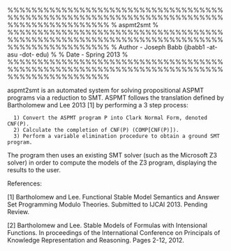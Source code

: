 %%%%%%%%%%%%%%%%%%%%%%%%%%%%%%%%%%%%%%%%%%%%%%%%%%%%%%%%%%%%%%%%%%%%%%%%%%%%%%%%%%%%%%%%%
% aspmt2smt                                                                             %
%%%%%%%%%%%%%%%%%%%%%%%%%%%%%%%%%%%%%%%%%%%%%%%%%%%%%%%%%%%%%%%%%%%%%%%%%%%%%%%%%%%%%%%%%
% Author - Joseph Babb  (jbabb1 -at- asu -dot- edu)                                     %
% Date - Spring 2013                                                                    %
%%%%%%%%%%%%%%%%%%%%%%%%%%%%%%%%%%%%%%%%%%%%%%%%%%%%%%%%%%%%%%%%%%%%%%%%%%%%%%%%%%%%%%%%%

aspmt2smt is an automated system for solving propositional ASPMT programs via a reduction
to SMT. ASPMT follows the translation defined by Bartholomew and Lee 2013 [1] by
performing a 3 step process:

      1) Convert the ASPMT program P into Clark Normal Form, denoted CNF(P).
      2) Calculate the completion of CNF(P) (COMP[CNF(P)]).
      3) Perform a variable elimination procedure to obtain a ground SMT program.
      
The program then uses an existing SMT solver (such as the Microsoft Z3 solver) in order
to compute the models of the Z3 program, displaying the results to the user.

References:

[1]   Bartholomew and Lee. Functional Stable Model Semantics and Answer Set Programming
      Modulo Theories. Submitted to IJCAI 2013. Pending Review.
      
[2]   Bartholomew and Lee. Stable Models of Formulas with Intensional Functions.
      In proceedings of the International Conference on Principals of Knowledge
      Representation and Reasoning. Pages 2-12, 2012.
